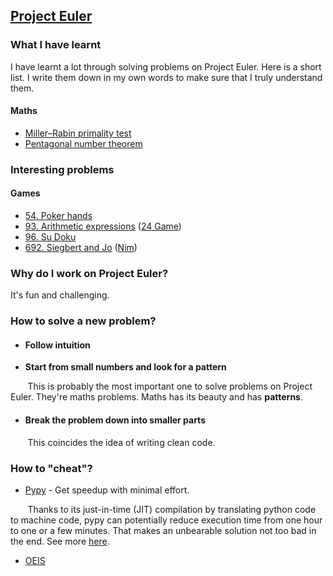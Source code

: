 ## [Project Euler](https://projecteuler.net/about)

### What I have learnt
I have learnt a lot through solving problems on Project Euler. Here is a short list. I write them down in my own words to make sure that I truly understand them. 

#### Maths
- [Miller–Rabin primality test](/58.%20Miller–Rabin%20primality%20test.md)
- [Pentagonal number theorem](/78.%20Pentagonal%20number%20theorem.md)

### Interesting problems
#### Games
- [54. Poker hands](./54.%20Poker%20hands.md)
- [93. Arithmetic expressions](./93.%20Arithmetic%20expressions.md) ([24 Game](https://en.wikipedia.org/wiki/24_Game#24®_Game))
- [96. Su Doku](./96.%20Su%20Doku.md)
- [692. Siegbert and Jo](./692.%20Siegbert%20and%20Jo.md) ([Nim](https://en.wikipedia.org/wiki/Nim))


### Why do I work on Project Euler? 

It's fun and challenging. 

### How to solve a new problem? 

- #### Follow intuition

- **Start from small numbers and look for a pattern**

&nbsp;&nbsp;&nbsp;&nbsp;&nbsp;&nbsp; This is probably the most important one to solve problems on Project Euler. They're maths problems. Maths has its beauty and has **patterns**.

- #### Break the problem down into smaller parts 
&nbsp;&nbsp;&nbsp;&nbsp;&nbsp;&nbsp; This coincides the idea of writing clean code.

### How to "cheat"?

- [Pypy](https://www.pypy.org/features.html) - Get speedup with minimal effort.

&nbsp;&nbsp;&nbsp;&nbsp;&nbsp;&nbsp; Thanks to its just-in-time (JIT) compilation by translating python code to machine code, pypy can potentially reduce execution time from one hour to one or a few minutes. That makes an unbearable solution not too bad in the end. See more [here](https://realpython.com/pypy-faster-python/).

- [OEIS](http://oeis.org)
